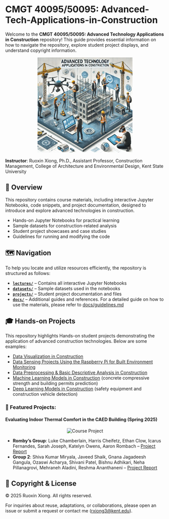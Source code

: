 # CMGT 40095/50095: Advanced-Tech-Applications-in-Construction

Welcome to the **CMGT 40095/50095: Advanced Technology Applications in Construction** repository! This guide provides essential information on how to navigate the repository, explore student project displays, and understand copyright information.

<p align="center">
  <img src="./media/course.webp" alt="Course Icon" width="300" />
</p>

**Instructor**: Ruoxin Xiong, Ph.D., Assistant Professor, Construction Management, College of Architecture and Environmental Design, Kent State University

## 📖 Overview
This repository contains course materials, including interactive Jupyter Notebooks, code snippets, and project documentation, designed to introduce and explore advanced technologies in construction.

- Hands-on Jupyter Notebooks for practical learning
- Sample datasets for construction-related analysis
- Student project showcases and case studies
- Guidelines for running and modifying the code

## 🗺️ Navigation
To help you locate and utilize resources efficiently, the repository is structured as follows:

- **[`lectures/`](./lectures)** – Contains all interactive Jupyter Notebooks
- **[`datasets/`](./datasets)** – Sample datasets used in the notebooks
- **[`projects/`](./projects)** – Student project documentation and files
- **[`docs/`](./docs)** – Additional guides and references. For a detailed guide on how to use the materials, please refer to [docs/guidelines.md](docs/guidelines.md)

## 🎓 Hands-on Projects
This repository highlights Hands-on student projects demonstrating the application of advanced construction technologies. Below are some examples:

- [Data Visualization in Construction](https://github.com/ruoxinx/CMGT-40095-50095/tree/main/lectures/L02_construction_data_visualization)
- [Data Sensing Projects Using the Raspberry Pi for Built Environment Monitoring](https://github.com/ruoxinx/CMGT-40095-50095/tree/main/lectures/L05_construction_data_sensing)
- [Data Preprocessing & Basic Descriptive Analysis in Construction](https://github.com/ruoxinx/CMGT-40095-50095/tree/main/lectures/L06_construction_data_process)
- [Machine Learning Models in Construction](https://github.com/ruoxinx/CMGT-40095-50095/tree/main/lectures/L07_ML_construction) (concrete compressive strength and building permits prediction)
- [Deep Learning Models in Construction](https://github.com/ruoxinx/CMGT-40095-50095/tree/main/lectures/L08_DL_Construction) (safety equipment and construction vehicle detection)

### 📌 Featured Projects:

#### Evaluating Indoor Thermal Comfort in the CAED Building (Spring 2025)

<p align="center">
  <img src="./media/project.png" alt="Course Project" width="400" />
</p>

- **Romby’s Group**: Luke Chamberlain, Harris Cheifetz, Ethan Clow, Icarus Fernandes, Sarah Joseph, Katelyn Owens, Aaron Rombach – [Project Report](projects/2025%20Spring/Project%20Report%20(Assignment%233).pdf)
- **Group 2**: Shiva Kumar Miryala, Javeed Shaik, Gnana Jagadeesh Gangula, Ozaswi Acharya, Shivani Patel, Bishnu Adhikari, Neha Pillanagrovi, Mehraneh Aladini, Reshma Ananthaneni – [Project Report](projects/2025%20Spring/Assignment%20%233%20Group%20REPORT.pdf)

## 📜 Copyright & License

© 2025 Ruoxin Xiong. All rights reserved.

For inquiries about reuse, adaptations, or collaborations, please open an issue or submit a request or contact me (rxiong3@kent.edu).

